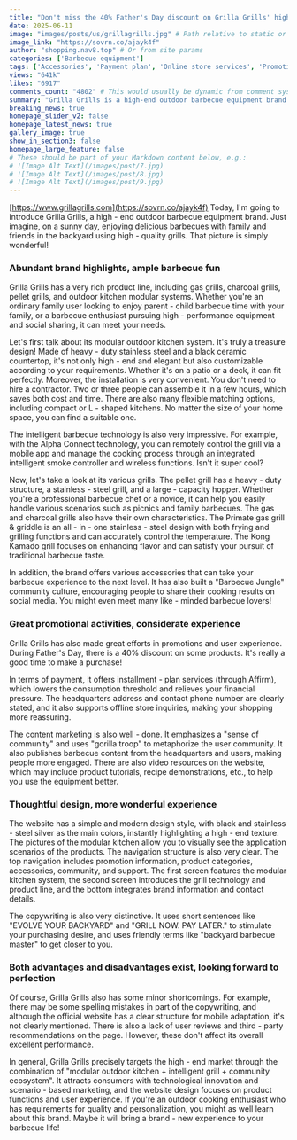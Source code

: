 ```yaml
---
title: "Don't miss the 40% Father's Day discount on Grilla Grills' high-end outdoor grilling equipment!"
date: 2025-06-11
image: "images/posts/us/grillagrills.jpg" # Path relative to static or assets
image_link: "https://sovrn.co/ajayk4f"
author: "shopping.nav8.top" # Or from site params
categories: ['Barbecue equipment']
tags: ['Accessories', 'Payment plan', 'Online store services', 'Promotion information services', 'Website development', 'Mobile phone adaptation service', 'Outdoor equipment', 'Outdoor barbecue equipment', 'Gas grills', 'Charcoal grills', 'Pellet grills', 'Outdoor kitchen modular system']
views: "641k"
likes: "6917"
comments_count: "4802" # This would usually be dynamic from comment system
summary: "Grilla Grills is a high-end outdoor barbecue equipment brand with a rich product line, including modular outdoor kitchen systems and various grills. It is equipped with intelligent barbecue technology. The brand offers many promotional activities, has flexible payment options, and excellent content marketing. The website design is simple and modern, and the copywriting is distinctive. Although there are minor deficiencies, it is precisely positioned and worth exploring for outdoor cooking enthusiasts."
breaking_news: true   
homepage_slider_v2: false  
homepage_latest_news: true  
gallery_image: true  
show_in_section3: false
homepage_large_feature: false
# These should be part of your Markdown content below, e.g.:
# ![Image Alt Text](/images/post/7.jpg)
# ![Image Alt Text](/images/post/8.jpg)
# ![Image Alt Text](/images/post/9.jpg)
---
```

[https://www.grillagrills.com](https://sovrn.co/ajayk4f)
Today, I'm going to introduce Grilla Grills, a high - end outdoor barbecue equipment brand. Just imagine, on a sunny day, enjoying delicious barbecues with family and friends in the backyard using high - quality grills. That picture is simply wonderful!

### Abundant brand highlights, ample barbecue fun
Grilla Grills has a very rich product line, including gas grills, charcoal grills, pellet grills, and outdoor kitchen modular systems. Whether you're an ordinary family user looking to enjoy parent - child barbecue time with your family, or a barbecue enthusiast pursuing high - performance equipment and social sharing, it can meet your needs.

Let's first talk about its modular outdoor kitchen system. It's truly a treasure design! Made of heavy - duty stainless steel and a black ceramic countertop, it's not only high - end and elegant but also customizable according to your requirements. Whether it's on a patio or a deck, it can fit perfectly. Moreover, the installation is very convenient. You don't need to hire a contractor. Two or three people can assemble it in a few hours, which saves both cost and time. There are also many flexible matching options, including compact or L - shaped kitchens. No matter the size of your home space, you can find a suitable one.

The intelligent barbecue technology is also very impressive. For example, with the Alpha Connect technology, you can remotely control the grill via a mobile app and manage the cooking process through an integrated intelligent smoke controller and wireless functions. Isn't it super cool?

Now, let's take a look at its various grills. The pellet grill has a heavy - duty structure, a stainless - steel grill, and a large - capacity hopper. Whether you're a professional barbecue chef or a novice, it can help you easily handle various scenarios such as picnics and family barbecues. The gas and charcoal grills also have their own characteristics. The Primate gas grill & griddle is an all - in - one stainless - steel design with both frying and grilling functions and can accurately control the temperature. The Kong Kamado grill focuses on enhancing flavor and can satisfy your pursuit of traditional barbecue taste.

In addition, the brand offers various accessories that can take your barbecue experience to the next level. It has also built a "Barbecue Jungle" community culture, encouraging people to share their cooking results on social media. You might even meet many like - minded barbecue lovers!

### Great promotional activities, considerate experience
Grilla Grills has also made great efforts in promotions and user experience. During Father's Day, there is a 40% discount on some products. It's really a good time to make a purchase!

In terms of payment, it offers installment - plan services (through Affirm), which lowers the consumption threshold and relieves your financial pressure. The headquarters address and contact phone number are clearly stated, and it also supports offline store inquiries, making your shopping more reassuring.

The content marketing is also well - done. It emphasizes a "sense of community" and uses "gorilla troop" to metaphorize the user community. It also publishes barbecue content from the headquarters and users, making people more engaged. There are also video resources on the website, which may include product tutorials, recipe demonstrations, etc., to help you use the equipment better.

### Thoughtful design, more wonderful experience
The website has a simple and modern design style, with black and stainless - steel silver as the main colors, instantly highlighting a high - end texture. The pictures of the modular kitchen allow you to visually see the application scenarios of the products. The navigation structure is also very clear. The top navigation includes promotion information, product categories, accessories, community, and support. The first screen features the modular kitchen system, the second screen introduces the grill technology and product line, and the bottom integrates brand information and contact details.

The copywriting is also very distinctive. It uses short sentences like "EVOLVE YOUR BACKYARD" and "GRILL NOW. PAY LATER." to stimulate your purchasing desire, and uses friendly terms like "backyard barbecue master" to get closer to you.

### Both advantages and disadvantages exist, looking forward to perfection
Of course, Grilla Grills also has some minor shortcomings. For example, there may be some spelling mistakes in part of the copywriting, and although the official website has a clear structure for mobile adaptation, it's not clearly mentioned. There is also a lack of user reviews and third - party recommendations on the page. However, these don't affect its overall excellent performance.

In general, Grilla Grills precisely targets the high - end market through the combination of "modular outdoor kitchen + intelligent grill + community ecosystem". It attracts consumers with technological innovation and scenario - based marketing, and the website design focuses on product functions and user experience. If you're an outdoor cooking enthusiast who has requirements for quality and personalization, you might as well learn about this brand. Maybe it will bring a brand - new experience to your barbecue life! 

